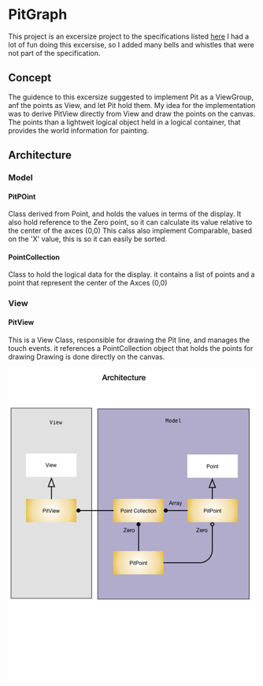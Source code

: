 # PitGraph

This project is an excersize project to the specifications listed [here](https://github.com/HendrixString/sfly-quest)
I had a lot of fun doing this excersise, so I added many bells and whistles that were not part of the specification.

## Concept
The guidence to this excersize suggested to implement Pit as a ViewGroup, anf the points as View, and let Pit hold them.
My idea for the implementation was to derive PitView directly from View and draw the points on the canvas.
The points than a lightweit logical object held in a logical container, that provides the world information for painting.

## Architecture
### Model
#### PitPOint
Class derived from Point, and holds the values in terms of the display.
It also hold reference to the Zero point, so it can calculate its value relative to the center of the axces (0,0)
This calss also implement Comparable, based on the 'X' value, this is so it can easily be sorted.

#### PointCollection
Class to hold the logical data for the display.
it contains a list of points and a point that represent the center of the Axces (0,0)

### View
#### PitView
This is a View Class, responsible for drawing the Pit line, and manages the touch events.
it references a PointCollection object that holds the points for drawing
Drawing is done directly on the canvas.

![Architecture](/images/PitArchitecture.png) 

